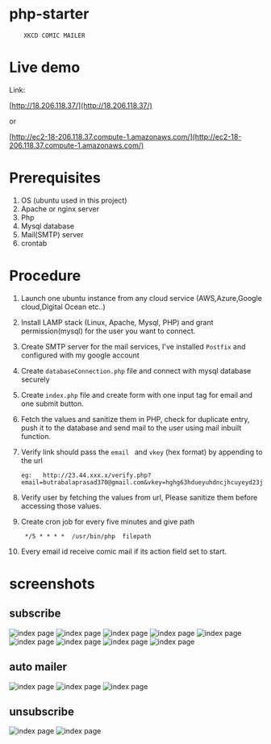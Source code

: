# php-starter
        XKCD COMIC MAILER 

# Live demo

Link: 

[http://18.206.118.37/](http://18.206.118.37/)

or

[http://ec2-18-206.118.37.compute-1.amazonaws.com/](http://ec2-18-206.118.37.compute-1.amazonaws.com/)


# Prerequisites

1. OS (ubuntu used in this project)
2. Apache or nginx server
3. Php
4. Mysql database
5. Mail(SMTP) server
6. crontab
  

# Procedure

1. Launch one ubuntu instance from any cloud service (AWS,Azure,Google cloud,Digital Ocean etc..) 
2. Install LAMP stack (Linux, Apache, Mysql, PHP) and grant permission(mysql) for the user you want to connect.
3. Create SMTP server for the mail services, I've installed  `Postfix` and configured with my google account 
4. Create `databaseConnection.php` file and connect with mysql database securely
5. Create `index.php` file and create form with one input tag for email and one submit button.
6. Fetch the values and sanitize them in PHP, check for duplicate entry, push it to the database and send mail to the user using mail inbuilt function.
7. Verify link should pass  the `email ` and `vkey` (hex format)  by appending to the url

       eg:   http://23.44.xxx.x/verify.php?email=butrabalaprasad370@gmail.com&vkey=hghg63hdueyuhdncjhcuyeyd23j989idcmnednfk098866767;

8. Verify user by fetching the values from url, Please sanitize them before accessing those values.
9. Create cron job for every five minutes and give path 

        */5 * * * *  /usr/bin/php  filepath
10. Every email id receive comic mail if its action field set to start.



# screenshots


## subscribe

![index page](screenshots/Screenshot%20(17).png)
![index page](screenshots/Screenshot%20(18).png)
![index page](screenshots/Screenshot%20(19).png)
![index page](screenshots/Screenshot%20(20).png)
![index page](screenshots/Screenshot%20(21).png)
![index page](screenshots/Screenshot%20(22).png)
![index page](screenshots/Screenshot%20(23).png)
![index page](screenshots/Screenshot%20(24).png)
![index page](screenshots/Screenshot%20(25).png)


## auto mailer

![index page](screenshots/Screenshot%20(26).png)
![index page](screenshots/Screenshot%20(27).png)
![index page](screenshots/Screenshot%20(29).png)

## unsubscribe
![index page](screenshots/Screenshot%20(28).png)
![index page](screenshots/Screenshot%20(30).png)
